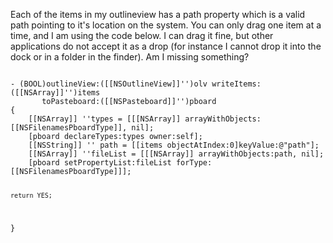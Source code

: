 Each of the items in my outlineview has a path property which is a valid path pointing to it's location on the system.  You can only drag one item at a time, and I am using the code below.  I can drag it fine, but other applications do not accept it as a drop (for instance I cannot drop it into the dock or in a folder in the finder).  Am I missing something?

<code>
- (BOOL)outlineView:([[NSOutlineView]]'')olv writeItems:([[NSArray]]'')items
	   toPasteboard:([[NSPasteboard]]'')pboard
{
	[[NSArray]] ''types = [[[NSArray]] arrayWithObjects:[[NSFilenamesPboardType]], nil];
    [pboard declareTypes:types owner:self];
	[[NSString]] '' path = [[items objectAtIndex:0]keyValue:@"path"];
	[[NSArray]] ''fileList = [[[NSArray]] arrayWithObjects:path, nil];
    [pboard setPropertyList:fileList forType:[[NSFilenamesPboardType]]];
 
    return YES;
}
</code>